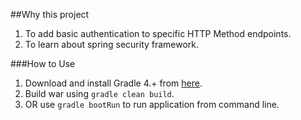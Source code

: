 ##Why this project
1. To add basic authentication to specific HTTP Method endpoints.
2. To learn about spring security framework.

###How to Use
1. Download and install Gradle 4.+ from [here](https://gradle.org/releases/).
2. Build war using `gradle clean build`.
3. OR use `gradle bootRun` to run application from command line.
